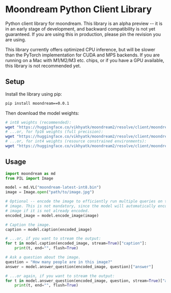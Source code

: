 # Moondream Python Client Library

Python client library for moondream. This library is an alpha preview -- it is
in an early stage of development, and backward compatibility is not yet
guaranteed. If you are using this in production, please pin the revision you
are using.

This library currently offers optimized CPU inference, but will be slower than
the PyTorch implementation for CUDA and MPS backends. If you are running on a
Mac with M1/M2/M3 etc. chips, or if you have a GPU available, this library is
not recommended yet.

## Setup

Install the library using pip:

```bash
pip install moondream==0.0.1
```

Then download the model weights:

```bash
# int8 weights (recommended):
wget "https://huggingface.co/vikhyatk/moondream2/resolve/client/moondream-latest-int8.bin.gz?download=true" -O - | gunzip > moondream-latest-int8.bin
# ...or, for fp16 weights (full precision):
wget "https://huggingface.co/vikhyatk/moondream2/resolve/client/moondream-latest-f16.bin.gz?download=true" -O - | gunzip > moondream-latest-f16.bin
# ...or, for int4 weights (resource constrained environments):
wget "https://huggingface.co/vikhyatk/moondream2/resolve/client/moondream-latest-int4.bin.gz?download=true" -O - | gunzip > moondream-latest-f16.bin
```

## Usage

```python
import moondream as md
from PIL import Image

model = md.VL("moondream-latest-int8.bin")
image = Image.open("path/to/image.jpg")

# Optional -- encode the image to efficiently run multiple queries on the same
# image. This is not mandatory, since the model will automatically encode the
# image if it is not already encoded.
encoded_image = model.encode_image(image)

# Caption the image.
caption = model.caption(encoded_image)

# ...or, if you want to stream the output:
for t in model.caption(encoded_image, stream=True)["caption"]:
    print(t, end="", flush=True)

# Ask a question about the image.
question = "How many people are in this image?"
answer = model.answer_question(encoded_image, question)["answer"]

# ...or again, if you want to stream the output:
for t in model.answer_question(encoded_image, question, stream=True)["answer"]:
    print(t, end="", flush=True)
```
